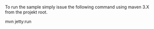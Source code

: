 To run the sample simply issue the following command using maven 3.X from the projekt root.

mvn jetty:run